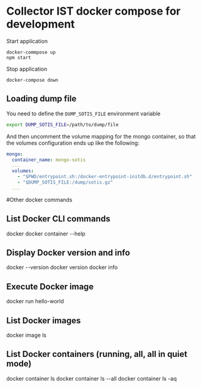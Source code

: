 # Collector IST docker compose for development

Start application

```
docker-commpose up
npm start
```

Stop application

```
docker-compose down
```

## Loading dump file

You need to define the `DUMP_SOTIS_FILE` environment variable

```bash
export DUMP_SOTIS_FILE=/path/to/dump/file
```

And then uncomment the volume mapping for the mongo container, so that the volumes configuration ends up like the following:
```yaml
mongo:
  container_name: mongo-sotis
  ...
  volumes:
    - "$PWD/entrypoint.sh:/docker-entrypoint-initdb.d/entrypoint.sh"
    - "$DUMP_SOTIS_FILE:/dump/sotis.gz"
  ...
```

#Other docker commands

## List Docker CLI commands
docker
docker container --help

## Display Docker version and info
docker --version
docker version
docker info

## Execute Docker image
docker run hello-world

## List Docker images
docker image ls

## List Docker containers (running, all, all in quiet mode)
docker container ls
docker container ls --all
docker container ls -aq
